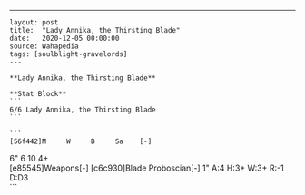 ---
    layout: post
    title:  "Lady Annika, the Thirsting Blade"
    date:   2020-12-05 00:00:00
    source: Wahapedia
    tags: [soulblight-gravelords]
    ---
    
    **Lady Annika, the Thirsting Blade**
    
    **Stat Block**
    ```
    6/6 Lady Annika, the Thirsting Blade
    ```
    
    ```
    [56f442]M     W     B     Sa    [-]
6"    6     10    4+    
[e85545]Weapons[-]
[c6c930]Blade Proboscian[-]
1"     A:4    H:3+   W:3+   R:-1   D:D3  
    ```
    
    
    